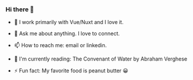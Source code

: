 ### Hi there 👋

- 🌱 I work primarily with Vue/Nuxt and I love it.
  
- 💬 Ask me about anything. I love to connect.

- 📫 How to reach me: email or linkedin.

- 📘 I'm currently reading: The Convenant of Water by Abraham Verghese

- ⚡ Fun fact: My favorite food is peanut butter 😀

